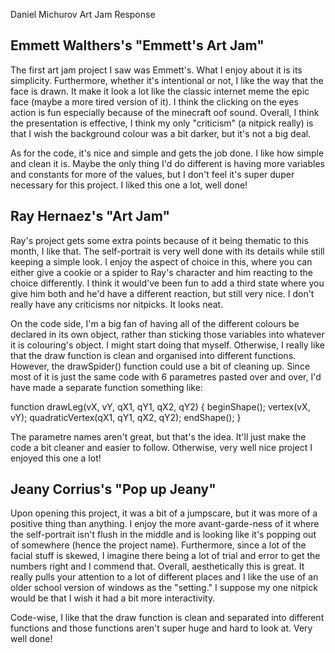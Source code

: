 Daniel Michurov
Art Jam Response



## **Emmett Walthers's "Emmett's Art Jam"**

  The first art jam project I saw was Emmett's. What I enjoy about it is its simplicity. Furthermore, whether it's intentional or not, I like the way that the face is drawn. It make it look a lot like the classic internet meme the epic face (maybe a more tired version of it). I think the clicking on the eyes action is fun especially because of the minecraft oof sound. Overall, I think the presentation is effective, I think my only "criticism" (a nitpick really) is that I wish the background colour was a bit darker, but it's not a big deal. 

  As for the code, it's nice and simple and gets the job done. I like how simple and clean it is. Maybe the only thing I'd do different is having more variables and constants for more of the values, but I don't feel it's super duper necessary for this project. I liked this one a lot, well done!

## **Ray Hernaez's "Art Jam"**

  Ray's project gets some extra points because of it being thematic to this month, I like that. The self-portrait is very well done with its details while still keeping a simple look. I enjoy the aspect of choice in this, where you can either give a cookie or a spider to Ray's character and him reacting to the choice differently. I think it would've been fun to add a third state where you give him both and he'd have a different reaction, but still very nice. I don't really have any criticisms nor nitpicks. It looks neat.

  On the code side, I'm a big fan of having all of the different colours be declared in its own object, rather than sticking those variables into whatever it is colouring's object. I might start doing that myself. Otherwise, I really like that the draw function is clean and organised into different functions. However, the drawSpider() function could use a bit of cleaning up. Since most of it is just the same code with 6 parametres pasted over and over, I'd have made a separate function something like:

  function drawLeg(vX, vY, qX1, qY1, qX2, qY2)
  {
      beginShape();
      vertex(vX, vY);
      quadraticVertex(qX1, qY1, qX2, qY2);
      endShape();
  }
      
  The parametre names aren't great, but that's the idea. It'll just make the code a bit cleaner and easier to follow. Otherwise, very well nice project I enjoyed this one a lot!

## **Jeany Corrius's "Pop up Jeany"**

  Upon opening this project, it was a bit of a jumpscare, but it was more of a positive thing than anything. I enjoy the more avant-garde-ness of it where the self-portrait isn't flush in the middle and is looking like it's popping out of somewhere (hence the project name). Furthermore, since a lot of the facial stuff is skewed, I imagine there being a lot of trial and error to get the numbers right and I commend that. Overall, aesthetically this is great. It really pulls your attention to a lot of different places and I like the use of an older school version of windows as the "setting." I suppose my one nitpick would be that I wish it had a bit more interactivity.

  Code-wise, I like that the draw function is clean and separated into different functions and those functions aren't super huge and hard to look at. Very well done!